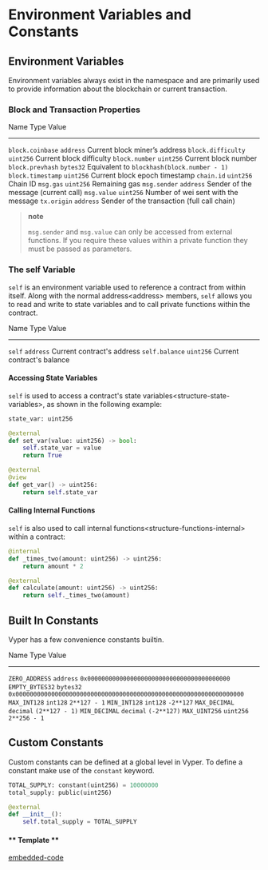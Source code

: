 # Environment Variables and Constants

## Environment Variables

Environment variables always exist in the namespace and are primarily
used to provide information about the blockchain or current transaction.

### Block and Transaction Properties

Name Type Value

---

`block.coinbase` `address` Current block miner’s address
`block.difficulty` `uint256` Current block difficulty
`block.number` `uint256` Current block number
`block.prevhash` `bytes32` Equivalent to `blockhash(block.number - 1)`
`block.timestamp` `uint256` Current block epoch timestamp
`chain.id` `uint256` Chain ID
`msg.gas` `uint256` Remaining gas
`msg.sender` `address` Sender of the message (current call)
`msg.value` `uint256` Number of wei sent with the message
`tx.origin` `address` Sender of the transaction (full call chain)

> **note**
>
> `msg.sender` and `msg.value` can only be accessed from external
> functions. If you require these values within a private function they
> must be passed as parameters.

### The self Variable

`self` is an environment variable used to reference a contract from
within itself. Along with the normal address\<address\> members, `self`
allows you to read and write to state variables and to call private
functions within the contract.

Name Type Value

---

`self` `address` Current contract's address
`self.balance` `uint256` Current contract's balance

#### Accessing State Variables

`self` is used to access a contract's
state variables\<structure-state-variables\>, as shown in the following
example:

```python
state_var: uint256

@external
def set_var(value: uint256) -> bool:
    self.state_var = value
    return True

@external
@view
def get_var() -> uint256:
    return self.state_var
```

#### Calling Internal Functions

`self` is also used to call
internal functions\<structure-functions-internal\> within a contract:

```python
@internal
def _times_two(amount: uint256) -> uint256:
    return amount * 2

@external
def calculate(amount: uint256) -> uint256:
    return self._times_two(amount)
```

## Built In Constants

Vyper has a few convenience constants builtin.

Name Type Value

---

`ZERO_ADDRESS` `address` `0x0000000000000000000000000000000000000000`
`EMPTY_BYTES32` `bytes32` `0x0000000000000000000000000000000000000000000000000000000000000000`
`MAX_INT128` `int128` `2**127 - 1`
`MIN_INT128` `int128` `-2**127`
`MAX_DECIMAL` `decimal` `(2**127 - 1)`
`MIN_DECIMAL` `decimal` `(-2**127)`
`MAX_UINT256` `uint256` `2**256 - 1`

## Custom Constants

Custom constants can be defined at a global level in Vyper. To define a
constant make use of the `constant` keyword.

```python
TOTAL_SUPPLY: constant(uint256) = 10000000
total_supply: public(uint256)

@external
def __init__():
    self.total_supply = TOTAL_SUPPLY
```

<!-- tabs:start -->

#### ** Template **

[embedded-code](../assets/1/1.1-template-code.vy ':include :type=code embed-template')

<!-- tabs:end -->
